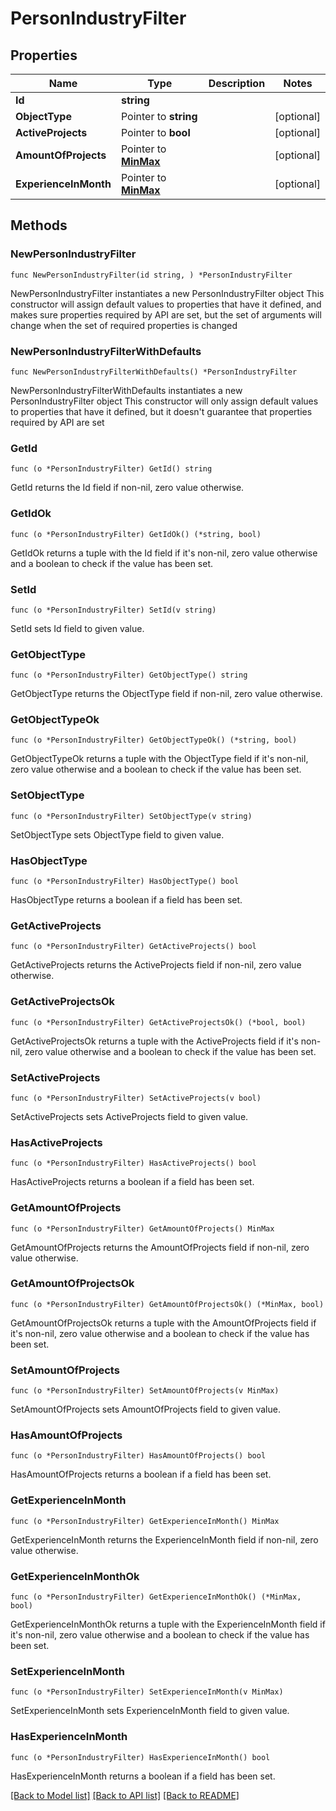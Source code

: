 # PersonIndustryFilter

## Properties

Name | Type | Description | Notes
------------ | ------------- | ------------- | -------------
**Id** | **string** |  | 
**ObjectType** | Pointer to **string** |  | [optional] 
**ActiveProjects** | Pointer to **bool** |  | [optional] 
**AmountOfProjects** | Pointer to [**MinMax**](MinMax.md) |  | [optional] 
**ExperienceInMonth** | Pointer to [**MinMax**](MinMax.md) |  | [optional] 

## Methods

### NewPersonIndustryFilter

`func NewPersonIndustryFilter(id string, ) *PersonIndustryFilter`

NewPersonIndustryFilter instantiates a new PersonIndustryFilter object
This constructor will assign default values to properties that have it defined,
and makes sure properties required by API are set, but the set of arguments
will change when the set of required properties is changed

### NewPersonIndustryFilterWithDefaults

`func NewPersonIndustryFilterWithDefaults() *PersonIndustryFilter`

NewPersonIndustryFilterWithDefaults instantiates a new PersonIndustryFilter object
This constructor will only assign default values to properties that have it defined,
but it doesn't guarantee that properties required by API are set

### GetId

`func (o *PersonIndustryFilter) GetId() string`

GetId returns the Id field if non-nil, zero value otherwise.

### GetIdOk

`func (o *PersonIndustryFilter) GetIdOk() (*string, bool)`

GetIdOk returns a tuple with the Id field if it's non-nil, zero value otherwise
and a boolean to check if the value has been set.

### SetId

`func (o *PersonIndustryFilter) SetId(v string)`

SetId sets Id field to given value.


### GetObjectType

`func (o *PersonIndustryFilter) GetObjectType() string`

GetObjectType returns the ObjectType field if non-nil, zero value otherwise.

### GetObjectTypeOk

`func (o *PersonIndustryFilter) GetObjectTypeOk() (*string, bool)`

GetObjectTypeOk returns a tuple with the ObjectType field if it's non-nil, zero value otherwise
and a boolean to check if the value has been set.

### SetObjectType

`func (o *PersonIndustryFilter) SetObjectType(v string)`

SetObjectType sets ObjectType field to given value.

### HasObjectType

`func (o *PersonIndustryFilter) HasObjectType() bool`

HasObjectType returns a boolean if a field has been set.

### GetActiveProjects

`func (o *PersonIndustryFilter) GetActiveProjects() bool`

GetActiveProjects returns the ActiveProjects field if non-nil, zero value otherwise.

### GetActiveProjectsOk

`func (o *PersonIndustryFilter) GetActiveProjectsOk() (*bool, bool)`

GetActiveProjectsOk returns a tuple with the ActiveProjects field if it's non-nil, zero value otherwise
and a boolean to check if the value has been set.

### SetActiveProjects

`func (o *PersonIndustryFilter) SetActiveProjects(v bool)`

SetActiveProjects sets ActiveProjects field to given value.

### HasActiveProjects

`func (o *PersonIndustryFilter) HasActiveProjects() bool`

HasActiveProjects returns a boolean if a field has been set.

### GetAmountOfProjects

`func (o *PersonIndustryFilter) GetAmountOfProjects() MinMax`

GetAmountOfProjects returns the AmountOfProjects field if non-nil, zero value otherwise.

### GetAmountOfProjectsOk

`func (o *PersonIndustryFilter) GetAmountOfProjectsOk() (*MinMax, bool)`

GetAmountOfProjectsOk returns a tuple with the AmountOfProjects field if it's non-nil, zero value otherwise
and a boolean to check if the value has been set.

### SetAmountOfProjects

`func (o *PersonIndustryFilter) SetAmountOfProjects(v MinMax)`

SetAmountOfProjects sets AmountOfProjects field to given value.

### HasAmountOfProjects

`func (o *PersonIndustryFilter) HasAmountOfProjects() bool`

HasAmountOfProjects returns a boolean if a field has been set.

### GetExperienceInMonth

`func (o *PersonIndustryFilter) GetExperienceInMonth() MinMax`

GetExperienceInMonth returns the ExperienceInMonth field if non-nil, zero value otherwise.

### GetExperienceInMonthOk

`func (o *PersonIndustryFilter) GetExperienceInMonthOk() (*MinMax, bool)`

GetExperienceInMonthOk returns a tuple with the ExperienceInMonth field if it's non-nil, zero value otherwise
and a boolean to check if the value has been set.

### SetExperienceInMonth

`func (o *PersonIndustryFilter) SetExperienceInMonth(v MinMax)`

SetExperienceInMonth sets ExperienceInMonth field to given value.

### HasExperienceInMonth

`func (o *PersonIndustryFilter) HasExperienceInMonth() bool`

HasExperienceInMonth returns a boolean if a field has been set.


[[Back to Model list]](../README.md#documentation-for-models) [[Back to API list]](../README.md#documentation-for-api-endpoints) [[Back to README]](../README.md)


